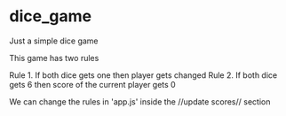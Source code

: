 # dice_game
Just a simple dice game

This game has two rules 
  
  Rule 1. If both dice gets one then player gets changed
  Rule 2. If both dice gets 6 then score of the current player gets 0

We can change the rules in 'app.js' inside the //update scores// section
